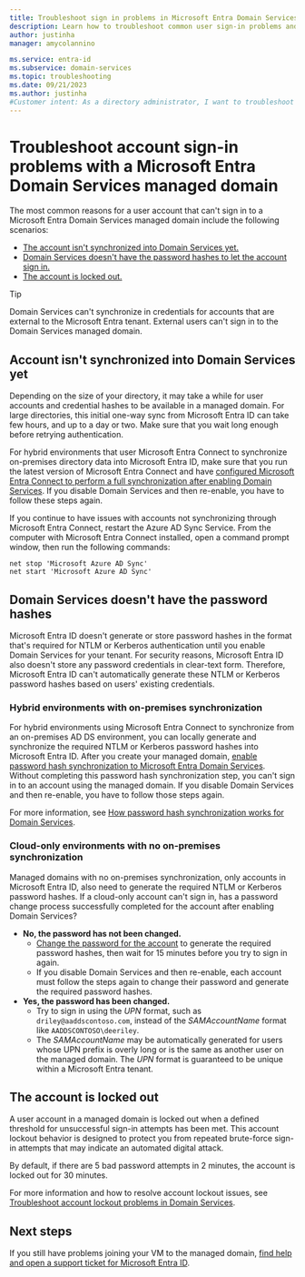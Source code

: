 ```yaml
---
title: Troubleshoot sign in problems in Microsoft Entra Domain Services | Microsoft Docs
description: Learn how to troubleshoot common user sign-in problems and errors in Microsoft Entra Domain Services.
author: justinha
manager: amycolannino

ms.service: entra-id
ms.subservice: domain-services
ms.topic: troubleshooting
ms.date: 09/21/2023
ms.author: justinha
#Customer intent: As a directory administrator, I want to troubleshoot user account sign in problems in a Microsoft Entra Domain Services managed domain.
---
```


# Troubleshoot account sign-in problems with a Microsoft Entra Domain Services managed domain

The most common reasons for a user account that can't sign in to a Microsoft Entra Domain Services managed domain include the following scenarios:

* [The account isn't synchronized into Domain Services yet.](#account-isnt-synchronized-into-azure-ad-ds-yet)
* [Domain Services doesn't have the password hashes to let the account sign in.](#azure-ad-ds-doesnt-have-the-password-hashes)
* [The account is locked out.](#the-account-is-locked-out)

> [!TIP]
> Domain Services can't synchronize in credentials for accounts that are external to the Microsoft Entra tenant. External users can't sign in to the Domain Services managed domain.

<a name='account-isnt-synchronized-into-azure-ad-ds-yet'></a>

## Account isn't synchronized into Domain Services yet

Depending on the size of your directory, it may take a while for user accounts and credential hashes to be available in a managed domain. For large directories, this initial one-way sync from Microsoft Entra ID can take few hours, and up to a day or two. Make sure that you wait long enough before retrying authentication.

For hybrid environments that user Microsoft Entra Connect to synchronize on-premises directory data into Microsoft Entra ID, make sure that you run the latest version of Microsoft Entra Connect and have [configured Microsoft Entra Connect to perform a full synchronization after enabling Domain Services][azure-ad-connect-phs]. If you disable Domain Services and then re-enable, you have to follow these steps again.

If you continue to have issues with accounts not synchronizing through Microsoft Entra Connect, restart the Azure AD Sync Service. From the computer with Microsoft Entra Connect installed, open a command prompt window, then run the following commands:

```console
net stop 'Microsoft Azure AD Sync'
net start 'Microsoft Azure AD Sync'
```

<a name='azure-ad-ds-doesnt-have-the-password-hashes'></a>

## Domain Services doesn't have the password hashes

Microsoft Entra ID doesn't generate or store password hashes in the format that's required for NTLM or Kerberos authentication until you enable Domain Services for your tenant. For security reasons, Microsoft Entra ID also doesn't store any password credentials in clear-text form. Therefore, Microsoft Entra ID can't automatically generate these NTLM or Kerberos password hashes based on users' existing credentials.

### Hybrid environments with on-premises synchronization

For hybrid environments using Microsoft Entra Connect to synchronize from an on-premises AD DS environment, you can locally generate and synchronize the required NTLM or Kerberos password hashes into Microsoft Entra ID. After you create your managed domain, [enable password hash synchronization to Microsoft Entra Domain Services][azure-ad-connect-phs]. Without completing this password hash synchronization step, you can't sign in to an account using the managed domain. If you disable Domain Services and then re-enable, you have to follow those steps again.

For more information, see [How password hash synchronization works for Domain Services][phs-process].

### Cloud-only environments with no on-premises synchronization

Managed domains with no on-premises synchronization, only accounts in Microsoft Entra ID, also need to generate the required NTLM or Kerberos password hashes. If a cloud-only account can't sign in, has a password change process successfully completed for the account after enabling Domain Services?

* **No, the password has not been changed.**
    * [Change the password for the account][enable-user-accounts] to generate the required password hashes, then wait for 15 minutes before you try to sign in again.
    * If you disable Domain Services and then re-enable, each account must follow the steps again to change their password and generate the required password hashes.
* **Yes, the password has been changed.**
    * Try to sign in using the *UPN* format, such as `driley@aaddscontoso.com`, instead of the *SAMAccountName* format like `AADDSCONTOSO\deeriley`.
    * The *SAMAccountName* may be automatically generated for users whose UPN prefix is overly long or is the same as another user on the managed domain. The *UPN* format is guaranteed to be unique within a Microsoft Entra tenant.

## The account is locked out

A user account in a managed domain is locked out when a defined threshold for unsuccessful sign-in attempts has been met. This account lockout behavior is designed to protect you from repeated brute-force sign-in attempts that may indicate an automated digital attack.

By default, if there are 5 bad password attempts in 2 minutes, the account is locked out for 30 minutes.

For more information and how to resolve account lockout issues, see [Troubleshoot account lockout problems in Domain Services][troubleshoot-account-lockout].

## Next steps

If you still have problems joining your VM to the managed domain, [find help and open a support ticket for Microsoft Entra ID][azure-ad-support].

<!-- INTERNAL LINKS -->
[troubleshoot-account-lockout]: troubleshoot-account-lockout.md
[azure-ad-connect-phs]: ./tutorial-configure-password-hash-sync.md
[enable-user-accounts]:  tutorial-create-instance.md#enable-user-accounts-for-azure-ad-ds
[phs-process]: /azure/active-directory/hybrid/connect/how-to-connect-password-hash-synchronization#password-hash-sync-process-for-azure-ad-domain-services
[azure-ad-support]: /azure/active-directory/fundamentals/how-to-get-support
